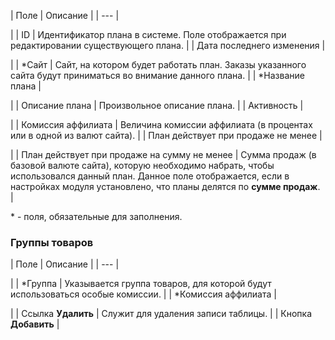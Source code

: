 | Поле | Описание |
| --- |

|
| ID | Идентификатор плана в системе. Поле отображается при редактировании существующего плана. |
| Дата последнего изменения |

|
| \*Сайт | Сайт, на котором будет работать план. Заказы указанного сайта будут приниматься во внимание данного плана. |
| \*Название плана |

|
| Описание плана | Произвольное описание плана. |
| Активность |

|
| Комиссия аффилиата | Величина комиссии аффилиата (в процентах или в одной из валют сайта). |
| План действует при продаже не менее |

|
| План действует при продаже на сумму не менее | Сумма продаж (в базовой валюте сайта), которую необходимо набрать, чтобы использовался данный план. Данное поле отображается, если в настройках модуля установлено, что планы делятся по **сумме продаж**. |

\* - поля, обязательные для заполнения.

### Группы товаров

| Поле | Описание |
| --- |

|
| \*Группа | Указывается группа товаров, для которой будут использоваться особые комиссии. |
| \*Комиссия аффилиата |

|
| Ссылка **Удалить** | Служит для удаления записи таблицы. |
| Кнопка **Добавить** |